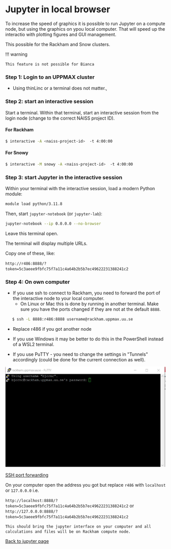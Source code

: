 # Jupyter in local browser

To increase the speed of graphics it is possible to run Jupyter on a compute node, but using the graphics on ypou local computer. That will speed up the interactio with plotting figures and GUI management.

This possible for the Rackham and Snow clusters.

!!! warning

    This feature is not possible for Bianca

### Step 1: Login to an UPPMAX cluster

- Using thinLinc or a terminal does not matter.,

### Step 2: start an interactive session

Start a terminal. Within that terminal, start an interactive session from the login node (change to the correct NAISS project ID).
  
#### For Rackham

```sh
$ interactive -A <naiss-project-id>  -t 4:00:00
```

#### For Snowy

```sh
$ interactive -M snowy -A <naiss-project-id>  -t 4:00:00
```

### Step 3: start Jupyter in the interactive session

Within your terminal with the interactive session, load a modern Python module:

```sh
module load python/3.11.8
```

Then, start ``jupyter-notebook`` (or ``jupyter-lab``):

```sh
jupyter-notebook --ip 0.0.0.0 --no-browser
```

Leave this terminal open.

The terminal will display multiple URLs.

Copy one of these, like:

  ``http://r486:8888/?token=5c3aeee9fbfc75f7a11c4a64b2b5b7ec49622231388241c2``

### Step 4: On own computer

- If you use ssh to connect to Rackham, you need to forward the port of the interactive node to your local computer.
    - On Linux or Mac this is done by running in another terminal. Make sure you have the ports changed if they are not at the default ``8888``.

```sh
   $ ssh -L 8888:r486:8888 username@rackham.uppmax.uu.se
```
- Replace r486 if you got another node

- If you use Windows it may be better to do this in the PowerShell instead of a WSL2 terminal.
- If you use PuTTY - you need to change the settings in "Tunnels" accordingly (could be done for the current connection as well).

![putty](../getting_started/img/putty.jpg)

[SSH port forwarding](https://uplogix.com/docs/local-manager-user-guide/advanced-features/ssh-port-forwarding)

On your computer open the address you got but replace ``r486`` with ``localhost`` or ``127.0.0.0`` i.e.

``http://localhost:8888/?token=5c3aeee9fbfc75f7a11c4a64b2b5b7ec49622231388241c2``
or
``http://127.0.0.0:8888/?token=5c3aeee9fbfc75f7a11c4a64b2b5b7ec49622231388241c2``

    This should bring the jupyter interface on your computer and all calculations and files will be on Rackham compute node.

[Back to jupyter page](jupyter.md)
